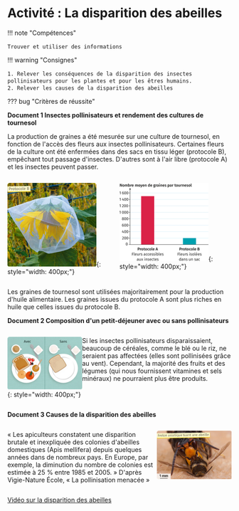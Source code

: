 # Activité : La disparition des abeilles

!!! note "Compétences"

    Trouver et utiliser des informations

!!! warning "Consignes"

    1. Relever les conséquences de la disparition des insectes pollinisateurs pour les plantes et pour les êtres humains.
    2. Relever les causes de la disparition des abeilles


??? bug "Critères de réussite"
  


**Document 1 Insectes pollinisateurs et rendement des cultures de tournesol**

La production de graines a été mesurée sur une culture de tournesol, en fonction de l'accès des fleurs aux insectes pollinisateurs. Certaines fleurs de la culture ont été enfermées dans des sacs en tissu léger (protocole B), empêchant tout passage d'insectes. D'autres sont à l'air libre (protocole A) et les insectes peuvent passer.

<div markdown style="display:flex; flex-direction:row">

![Tournesol isolé dans un sac](pictures/tournesolSac.png){: style="width: 400px;"}


![Infographie du nombre moyen de graines par tournesol en fonction du suivi du protocole A ou B](pictures/graphTournesolAbeilles.png){: style="width: 400px;"}

</div>

Les graines de tournesol sont utilisées majoritairement pour la production d'huile alimentaire. Les graines issues du protocole A sont plus riches en huile que celles issues du protocole B.

**Document 2 Composition d'un petit-déjeuner avec ou sans pollinisateurs**

<div markdown style="display:flex; flex-direction:row">
<div markdown style="display:flex; flex-direction:column; flex: 1 1 0;">

![](pictures/pollinisationAlimentation.png){: style="width: 400px;"}

</div>
<div markdown style="display:flex; flex-direction:column; flex: 2 1 0;">

Si les insectes pollinisateurs disparaissaient, beaucoup de céréales, comme le blé ou le riz, ne seraient pas affectées (elles sont pollinisées grâce au vent). Cependant, la majorité des fruits et des légumes (qui nous fournissent vitamines et sels minéraux) ne pourraient plus être produits.

</div>
</div>

**Document 3 Causes de la disparition des abeilles**

<div markdown style="display:flex; flex-direction:row">
<div markdown style="display:flex; flex-direction:column; flex: 2 1 0;">

« Les apiculteurs constatent une disparition brutale et inexpliquée des colonies d'abeilles domestiques (Apis mellifera) depuis quelques années dans de nombreux pays. En Europe, par exemple, la diminution du nombre de colonies est estimée à 25 % entre 1985 et 2005. »
D'après Vigie-Nature École, « La pollinisation menacée »


</div>
<div markdown style="display:flex; flex-direction:column; flex: 1 1 0;">


![Frelon asiatique tuant une abeille](pictures/frelonabeilles.png)

</div></div>


[Vidéo sur la disparition des abeilles](http://www.lumni.fr/video/abeilles-pourquoi-disparaissent-elles)




